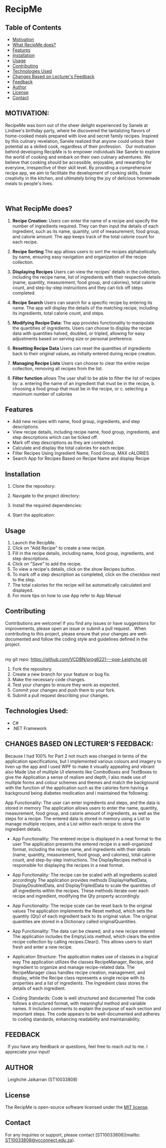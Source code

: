 # RecipMe

## Table of Contents
- [Motivation](#motivation)
- [What RecipMe does?](#what-recipme-does)
- [Features](#features)
- [Installation](#installation)
- [Usage](#usage)
- [Contributing](#contributing)
- [Technologies Used](#technologies-used)
- [Changes Based on Lecturer's Feedback](#changes-based-on-lecturers-feedback)
- [Feedback](#feedback)
- [Author](#author)
- [License](#license)
- [Contact](#contact)

  
## MOTIVATION:
 
RecipeMe was born out of the sheer delight experienced by Sanele at Lindiwe's birthday party, where he discovered the tantalizing flavors of home-cooked meals prepared with love and secret family recipes. Inspired by this culinary revelation, Sanele realized that anyone could unlock their potential as a skilled cook, regardless of their profession.
 
Our motivation behind developing RecipMe is to empower individuals like Sanele to explore the world of cooking and embark on their own culinary adventures. We believe that cooking should be accessible, enjoyable, and rewarding for everyone, irrespective of their skill level. By providing a comprehensive recipe app, we aim to facilitate the development of cooking skills, foster creativity in the kitchen, and ultimately bring the joy of delicious homemade meals to people's lives.
 
 
 
## What RecipMe does?


1. __Recipe Creation:__ Users can enter the name of a recipe and specify the number of ingredients required. They can then input the details of each ingredient, such as its name, quantity, unit of measurement, food group, and calorie amount. The app keeps track of the total calorie count for each recipe.
 
 
2. __Recipe Sorting__ The app allows users to sort the recipes alphabetically by name, ensuring easy navigation and organization of the recipe collection.
 
 
3. __Displaying Recipes__ Users can view the recipes’ details in the collection, including the recipe name, list of ingredients with their respective details (name, quantity, measurement, food group, and calories), total calorie count, and step-by-step instructions and they can tick off steps completed.
 
 
4. __Recipe Search__ Users can search for a specific recipe by entering its name. The app will display the details of the matching recipe, including its ingredients, total calorie count, and steps.
 
 
5. __Modifying Recipe Data:__ The app provides functionality to manipulate the quantities of ingredients. Users can choose to display the recipe data with quantities halved, doubled, or tripled, allowing for easy adjustments based on serving size or personal preference.
 
 
6. __Resetting Recipe Data__ Users can reset the quantities of ingredients back to their original values, as initially entered during recipe creation.
 
 
7. __Managing Recipe Lists__ Users can choose to clear the entire recipe collection, removing all recipes from the list.

8. __Filter function__ allows  The user shall to be able to filter the list of recipes by:
a. entering the name of an ingredient that must be in the recipe,
b. choosing a food group that must be in the recipe, or
c. selecting a maximum number of calories

## Features

- Add new recipes with name, food group, ingredients, and step descriptions.
- View recipe details, including recipe name, food group, ingredients, and step descriptions which can be ticked off.
- Mark off step descriptions as they are completed.
- Calculate and display the total calories for each recipe.
- Filter Recipes Using Ingredient Name, Food Group, MAX cALORIES
- Search App for Recipes Based on Recipe Name and display Recipe

## Installation

1. Clone the repository:

2. Navigate to the project directory:

3. Install the required dependencies:

4. Start the application:


## Usage

1. Launch the RecipMe.
2. Click on "Add Recipe" to create a new recipe.
3. Fill in the recipe details, including name, food group, ingredients, and step descriptions.
4. Click on "Save" to add the recipe.
5. To view a recipe's details, click on the show Recipes button.
6. To mark off a step description as completed, click on the checkbox next to the step.
7. The total calories for the recipe will be automatically calculated and displayed.
8. For more tips on how to use App refer to App Manual

## Contributing


Contributions are welcome! If you find any issues or have suggestions for improvements, please open an issue or submit a pull request.
 
When contributing to this project, please ensure that your changes are well-documented and follow the coding style and guidelines defined in the project.

 <br>
 my git repo: https://github.com/VCDBN/prog6221---poe-Leighche.git
1. Fork the repository.<br>
2. Create a new branch for your feature or bug fix.<br>
3. Make the necessary code changes.<br>
4. Test your changes to ensure they work as expected.<br>
5. Commit your changes and push them to your fork.<br>
6. Submit a pull request describing your changes.<br>


## Technologies Used:
* C#
* .NET Framework

## CHANGES BASED ON LECTURER'S FEEDBACK:

Because I had 100% for Part 2 not much was changed in terms of the application specifications, but I implemented various colours and imagery to liven up the app and I used WPF to make it visually appealing and vibrant also 
Made Use of multiple UI elements like ComboBoxes and TextBoxes to give the Application a sense of realism and depth, I also made use of multiple forms and colour schemes and themes and match the background
with the function of the application such as the calories form having a background being diabetes medication and i maintained  the following:

 App Functionality: The user can enter ingredients and steps, and the data is stored in memory The application allows users to enter the name, quantity, measurement, food group, and calorie amount of ingredients, as well as the steps for a recipe. The entered data is stored in memory using a List to manage multiple recipes, and a List within each recipe to store the ingredient details.  

* App Functionality: The entered recipe is displayed in a neat format to the user The application presents the entered recipe in a well-organized format, including the recipe name, and ingredients with their details (name, quantity, measurement, food group, and calories), total calorie count, and step-by-step instructions. The DisplayRecipes method is responsible for displaying the recipes in a neat format.  

* App Functionality: The recipe can be scaled with all ingredients scaled accordingly The application provides methods DisplayHalfedData, DisplayDoubledData, and DisplayTripledData to scale the quantities of all ingredients within the recipes. These methods iterate over each recipe and ingredient, modifying the Qty property accordingly.  

* App Functionality: The recipe scale can be reset back to the original values The application implements the Reset method, which sets the quantity (Qty) of each ingredient back to its original value. The original quantities are stored in a Dictionary called originalQuantities.  

* App Functionality: The data can be cleared, and a new recipe entered The application includes the EmptyLists method, which clears the entire recipe collection by calling recipes.Clear(). This allows users to start fresh and enter a new recipe.  

* Application Structure: The application makes use of classes in a logical way The application utilizes the classes RecipeManager, Recipe, and Ingredient to organize and manage recipe-related data. The RecipeManager class handles recipe creation, management, and display, while the Recipe class represents a single recipe with its properties and a list of ingredients. The Ingredient class stores the details of each ingredient.  

* Coding Standards: Code is well structured and documented The code follows a structured format, with meaningful method and variable names. It includes comments to explain the purpose of each section and important steps. The code appears to be well-documented and adheres to coding standards, enhancing readability and maintainability.  
 
## FEEDBACK
 
If you have any feedback or questions, feel free to reach out to me. I appreciate your input!
 
## AUTHOR
 
 Leighchè Jaikarran (ST10033808)
 
 

## License

The RecipMe is open-source software licensed under the [MIT license](https://opensource.org/licenses/MIT).

## Contact

For any inquiries or support, please contact [ST10033808](mailto: ST10033808@vcconnect.edu.za).


